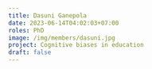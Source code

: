 ```yaml
---
title: Dasuni Ganepola
date: 2023-06-14T04:02:03+07:00
roles: PhD
image: /img/members/dasuni.jpg
project: Cognitive biases in education
draft: false
---
```


